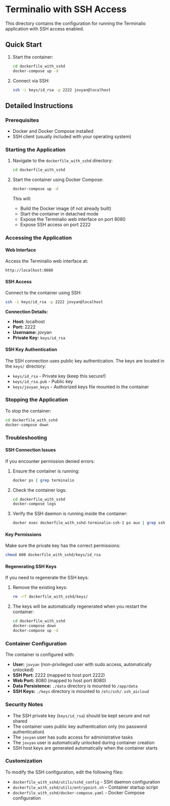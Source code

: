 # Terminalio with SSH Access

This directory contains the configuration for running the Terminalio application with SSH access enabled.

## Quick Start

1. Start the container:
   ```bash
   cd dockerfile_with_sshd
   docker-compose up -d
   ```

2. Connect via SSH:
   ```bash
   ssh -i keys/id_rsa -p 2222 jovyan@localhost
   ```

## Detailed Instructions

### Prerequisites

- Docker and Docker Compose installed
- SSH client (usually included with your operating system)

### Starting the Application

1. Navigate to the `dockerfile_with_sshd` directory:
   ```bash
   cd dockerfile_with_sshd
   ```

2. Start the container using Docker Compose:
   ```bash
   docker-compose up -d
   ```

   This will:
   - Build the Docker image (if not already built)
   - Start the container in detached mode
   - Expose the Terminalio web interface on port 8080
   - Expose SSH access on port 2222

### Accessing the Application

#### Web Interface

Access the Terminalio web interface at:
```
http://localhost:8080
```

#### SSH Access

Connect to the container using SSH:

```bash
ssh -i keys/id_rsa -p 2222 jovyan@localhost
```

**Connection Details:**
- **Host:** localhost
- **Port:** 2222
- **Username:** jovyan
- **Private Key:** `keys/id_rsa`

#### SSH Key Authentication

The SSH connection uses public key authentication. The keys are located in the `keys/` directory:

- `keys/id_rsa` - Private key (keep this secure!)
- `keys/id_rsa.pub` - Public key
- `keys/jovyan_keys` - Authorized keys file mounted in the container

### Stopping the Application

To stop the container:
```bash
cd dockerfile_with_sshd
docker-compose down
```

### Troubleshooting

#### SSH Connection Issues

If you encounter permission denied errors:

1. Ensure the container is running:
   ```bash
   docker ps | grep terminalio
   ```

2. Check the container logs:
   ```bash
   cd dockerfile_with_sshd
   docker-compose logs
   ```

3. Verify the SSH daemon is running inside the container:
   ```bash
   docker exec dockerfile_with_sshd-terminalio-ssh-1 ps aux | grep sshd
   ```

#### Key Permissions

Make sure the private key has the correct permissions:
```bash
chmod 600 dockerfile_with_sshd/keys/id_rsa
```

#### Regenerating SSH Keys

If you need to regenerate the SSH keys:

1. Remove the existing keys:
   ```bash
   rm -rf dockerfile_with_sshd/keys/
   ```

2. The keys will be automatically regenerated when you restart the container:
   ```bash
   cd dockerfile_with_sshd
   docker-compose down
   docker-compose up -d
   ```

### Container Configuration

The container is configured with:

- **User:** `jovyan` (non-privileged user with sudo access, automatically unlocked)
- **SSH Port:** 2222 (mapped to host port 2222)
- **Web Port:** 8080 (mapped to host port 8080)
- **Data Persistence:** `./data` directory is mounted to `/app/data`
- **SSH Keys:** `./keys` directory is mounted to `/etc/ssh/.ssh_aicloud`

### Security Notes

- The SSH private key (`keys/id_rsa`) should be kept secure and not shared
- The container uses public key authentication only (no password authentication)
- The `jovyan` user has sudo access for administrative tasks
- The `jovyan` user is automatically unlocked during container creation
- SSH host keys are generated automatically when the container starts

### Customization

To modify the SSH configuration, edit the following files:
- `dockerfile_with_sshd/utils/sshd_config` - SSH daemon configuration
- `dockerfile_with_sshd/utils/entrypoint.sh` - Container startup script
- `dockerfile_with_sshd/docker-compose.yaml` - Docker Compose configuration